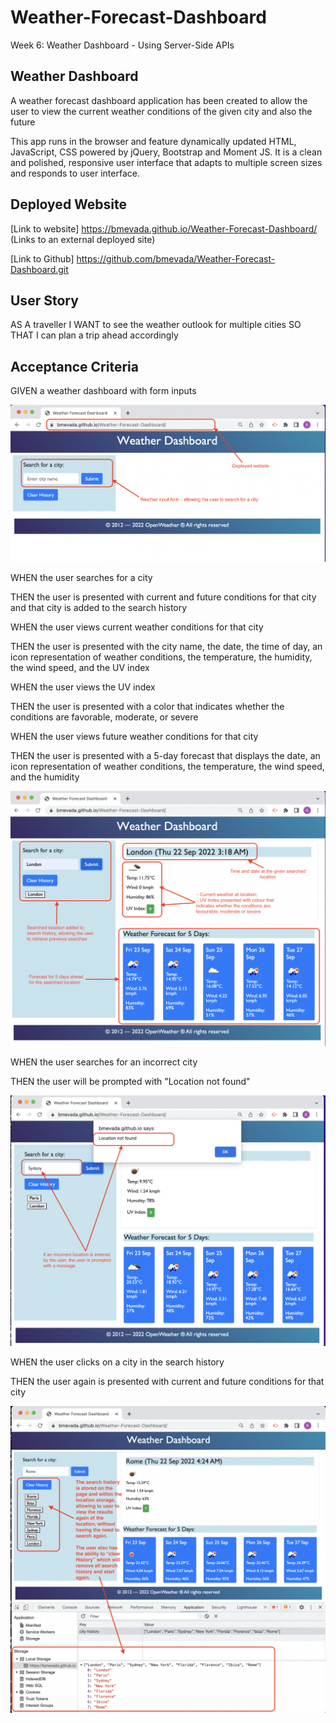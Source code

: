 # Weather-Forecast-Dashboard
Week 6: Weather Dashboard - Using Server-Side APIs

## Weather Dashboard
A weather forecast dashboard application has been created to allow the user to view the current weather conditions of the given city and also the future 

This app runs in the browser and feature dynamically updated HTML, JavaScript, CSS powered by jQuery, Bootstrap and Moment JS. It is a clean and polished, responsive user interface that adapts to multiple screen sizes and responds to user interface.

## Deployed Website

[Link to website] https://bmevada.github.io/Weather-Forecast-Dashboard/ 
(Links to an external deployed site)

[Link to Github] https://github.com/bmevada/Weather-Forecast-Dashboard.git


## User Story

AS A traveller
I WANT to see the weather outlook for multiple cities 
SO THAT I can plan a trip ahead accordingly


## Acceptance Criteria

GIVEN a weather dashboard with form inputs

<img src= "./images/main-page.png">

WHEN the user searches for a city

THEN the user is presented with current and future conditions for that city and that city is added to the search history

WHEN the user views current weather conditions for that city

THEN the user is presented with the city name, the date, the time of day, an icon representation of weather conditions, the temperature, the humidity, the wind speed, and the UV index

WHEN the user views the UV index

THEN the user is presented with a color that indicates whether the conditions are favorable, moderate, or severe

WHEN the user views future weather conditions for that city

THEN the user is presented with a 5-day forecast that displays the date, an icon representation of weather conditions, the temperature, the wind speed, and the humidity

<img src= "./images/search.png">

WHEN the user searches for an incorrect city

THEN the user will be prompted with "Location not found"

<img src= "./images/incorrect.png">

WHEN the user clicks on a city in the search history

THEN the user again is presented with current and future conditions for that city

<img src= "./images/search-history.png">


